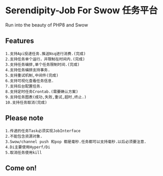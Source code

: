 # Serendipity-Job  For Swow 任务平台

Run into the beauty of PHP8 and Swow

## Features

```
1.支持Api投递任务.推送Nsq进行消费.(完成)
2.支持任务单个运行，并限制在时间内.(完成)
3.支持任务编排,单个任务限制时间.(完成)
4.支持任务编排支持事务.
5.支持重试机制,中间件(完成)
6.支持可视化查看任务信息.
7.支持后台配置任务.
8.支持定时任务Crontab.(需要确认方案)
9.支持任务图表(成功,失败,重试,超时,终止.)
10.支持任务取消(完成)
```

## Please note
```
1.传递的任务Task必须实现JobInterface
2.不能包含资源对象.
3.Swow/channel push 和pop 都是毫秒.任务都可以支持毫秒.以后必须要注意.
4.Di主要使用Hyperf/Di
5.取消任务使用kill
```
## Come on!
